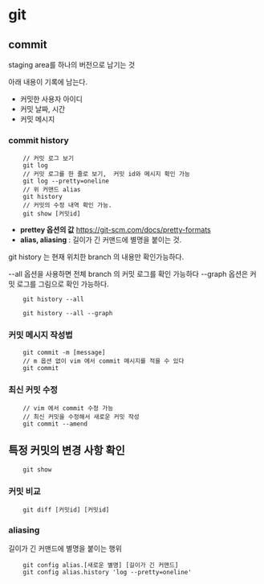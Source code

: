 # git

## commit
staging area를 하나의 버전으로 남기는 것

아래 내용이 기록에 남는다.
- 커밋한 사용자 아이디
- 커밋 날짜, 시간
- 커밋 메시지

### commit history

```
    // 커밋 로그 보기
    git log 
    // 커밋 로그를 한 줄로 보기,  커밋 id와 메시지 확인 가능
    git log --pretty=oneline
    // 위 커맨드 alias
    git history
    // 커밋의 수정 내역 확인 가능.
    git show [커밋id]

```
* **prettey 옵션의 값** 
    https://git-scm.com/docs/pretty-formats
* **alias, aliasing**
    : 길이가 긴 커맨드에 별명을 붙이는 것.

git history 는 현재 위치한 branch 의 내용만 확인가능하다. 

--all 옵션을 사용하면 전체 branch 의 커밋 로그를 확인 가능하다
--graph 옵션은 커밋 로그를 그림으로 확인 가능하다.

```
    git history --all

    git history --all --graph
```

### 커밋 메시지 작성법
```
    git commit -m [message]
    // m 옵션 없이 vim 에서 commit 메시지를 적을 수 있다
    git commit 
```

### 최신 커밋 수정
```
    // vim 에서 commit 수정 가능
    // 최신 커밋을 수정해서 새로운 커밋 작성
    git commit --amend
```

## 특정 커밋의 변경 사항 확인
```
    git show
```

### 커밋 비교
```
    git diff [커밋id] [커밋id]
```

### aliasing
길이가 긴 커맨드에 별명을 붙이는 행위
```
    git config alias.[새로운 별명] [길이가 긴 커맨드] 
    git config alias.history 'log --pretty=oneline'
```
